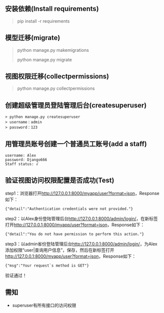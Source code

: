 ## 安装依赖(Install requirements)
> pip install -r requirements

## 模型迁移(migrate)
> python manage.py makemigrations
>
> python manage.py migrate

## 视图权限迁移(collectpermissions)
> python manage.py collectpermissions

## 创建超级管理员登陆管理后台(createsuperuser)
    > python manage.py createsuperuser
    > username：admin
    > password：123

## 用管理员账号创建一个普通员工账号(add a staff)
    username: Alex
    password: Django666
    Staff status: √

## 验证视图访问权限配置是否成功(Test)
step1：浏览器打开<http://127.0.0.1:8000/myapp/user?format=json>，Response如下：
   
    {"detail":"Authentication credentials were not provided."}

step2：以Alex身份登陆管理后台<http://127.0.0.1:8000/admin/login/>，在新标签打开<http://127.0.0.1:8000/myapp/user?format=json>，Response如下：
    
    {"detail":"You do not have permission to perform this action."}

step3：以admin省份登陆管理后台<http://127.0.0.1:8000/admin/login/>，为Alex添加权限“user|查询用户信息”，保存，然后在新标签打开<http://127.0.0.1:8000/myapp/user?format=json>，Response如下：
    
    {"msg":"Your request`s method is GET"}

验证通过！

## 需知
* superuser有所有接口的访问权限

